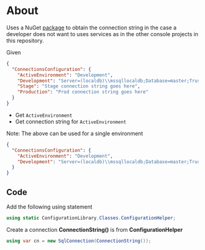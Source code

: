 ﻿# About

Uses a NuGet [package](https://www.nuget.org/packages/ConfigurationLibrary/) to obtain the connection string in the case a developer does not want to uses services as in the other console projects in this repository.

Given

```json
{
  "ConnectionsConfiguration": {
    "ActiveEnvironment": "Development",
    "Development": "Server=(localdb)\\mssqllocaldb;Database=master;Trusted_Connection=True",
    "Stage": "Stage connection string goes here",
    "Production": "Prod connection string goes here"
  }
}
```

- Get `ActiveEnvironment`
- Get connection string for `ActiveEnvironment`

Note: The above can be used for a single environment

```json
{
  "ConnectionsConfiguration": {
    "ActiveEnvironment": "Development",
    "Development": "Server=(localdb)\\mssqllocaldb;Database=master;Trusted_Connection=True"
  }
}
```


## Code

Add the following using statement

```csharp
using static ConfigurationLibrary.Classes.ConfigurationHelper;
```

Create a connection **ConnectionString()** is from **ConfigurationHelper**

```csharp
using var cn = new SqlConnection(ConnectionString());
```

